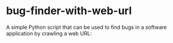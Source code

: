 # bug-finder-with-web-url
A simple Python script that can be used to find bugs in a software application by crawling a web URL:
